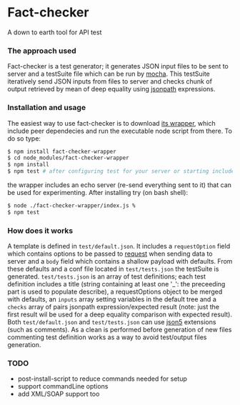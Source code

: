 Fact-checker
===============
A down to earth tool for API test

### The approach used

Fact-checker is a test generator; it generates JSON input files to be sent to server and a testSuite file which can be run by [mocha](https://github.com/mochajs/mocha). This testSuite iteratively send JSON inputs from files to server and checks chunk of output retrieved by mean of deep equality using [jsonpath](https://github.com/dchester/jsonpath) expressions.

### Installation and usage

The easiest way to use fact-checker is to download [its wrapper](https://github.com/ilmirons/fact-checker-wrapper), which include peer dependecies and run the executable node script from there. To do so type:

```bash
$ npm install fact-checker-wrapper
$ cd node_modules/fact-checker-wrapper
$ npm install
$ npm test # after configuring test for your server or starting included echo-server (see below)
```
the wrapper includes an echo server (re-send everything sent to it) that can be used for experimenting. After installing try (on bash shell):
```bash
$ node ./fact-checker-wrapper/index.js %
$ npm test
```

### How does it works

A template is defined in `test/default.json`. It includes a `requestOption` field which contains options to be passed to [request](https://github.com/request/request) when sending data to server and a `body` field which contains a shallow payload with defaults. From these defaults and a conf file located in `test/tests.json`  the testSuite is generated. `test/tests.json` is an array of test definitions; each test definition includes a title (string containing at least one '_': the preceeding part is used to populate describe), a requestOptions object to be merged with defaults, an `inputs` array setting variables in the default tree and a `checks` array of pairs jsonpath expression/expected result (note: just the first result wil be used for a deep equality comparison with expected result). Both `test/default.json` and `test/tests.json` can use [json5](https://json5.org/) extensions (such as comments). As a clean is performed before generation of new files commenting test definition works as a way to avoid test/output files generation.

### TODO

* post-install-script to reduce commands needed for setup
* support commandLine options
* add XML/SOAP support too

